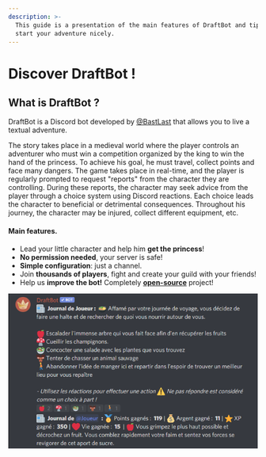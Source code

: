 ```yaml
---
description: >-
  This guide is a presentation of the main features of DraftBot and tips to
  start your adventure nicely.
---
```


# Discover DraftBot !

## What is DraftBot ?

DraftBot is a Discord bot developed by [@BastLast](https://github.com/BastLast) that allows you to live a textual adventure.&#x20;

The story takes place in a medieval world where the player controls an adventurer who must win a competition organized by the king to win the hand of the princess. To achieve his goal, he must travel, collect points and face many dangers. The game takes place in real-time, and the player is regularly prompted to request "reports" from the character they are controlling. During these reports, the character may seek advice from the player through a choice system using Discord reactions. Each choice leads the character to beneficial or detrimental consequences. Throughout his journey, the character may be injured, collect different equipment, etc.

#### Main features.

* Lead your little character and help him **get the princess**!&#x20;
* **No permission needed**, your server is safe!&#x20;
* **Simple configuration**: just a channel.&#x20;
* Join **thousands of players**, fight and create your guild with your friends!&#x20;
* Help us **improve the bot!** Completely [**open-source**](https://github.com/DraftBot-A-Discord-Adventure/) project!

![An example of a report made by a user.](<.gitbook/assets/image (4).png>)
